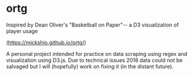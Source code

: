 # ortg
Inspired by Dean Oliver's "Basketball on Paper"-- a D3 visualization of player usage

(https://mickshio.github.io/ortg/)

A personal project intended for practice on data scraping using regex and visualization using D3.js. Due to technical issues 2018 data could not be salvaged but I will (hopefully) work on fixing it (in the distant future).

